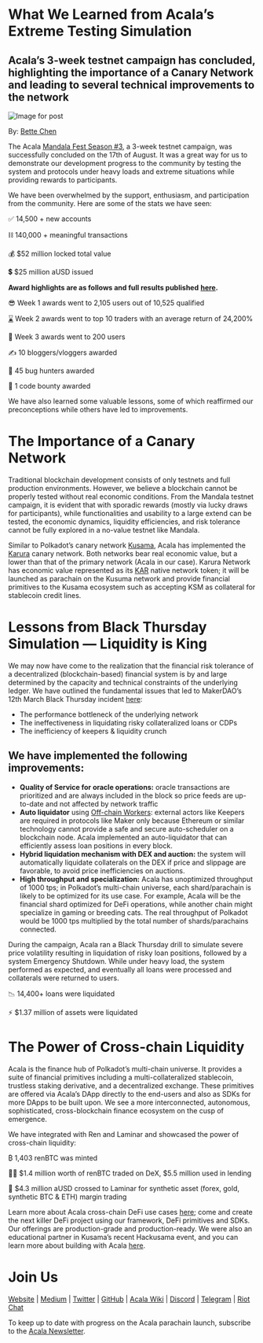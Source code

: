 # What We Learned from Acala’s Extreme Testing Simulation

## Acala’s 3-week testnet campaign has concluded, highlighting the importance of a Canary Network and leading to several technical improvements to the network

![Image for post](https://miro.medium.com/max/1600/1*lGVbzGOgp5M3DqCPtAds8A.jpeg)

By: [Bette Chen](https://medium.com/u/8d475d21e811?source=post_page-----5ef5769a0902--------------------------------)

The Acala [Mandala Fest Season #3](https://medium.com/acalanetwork/acala-mandala-festival-season-3-d0a6f155c154), a 3-week testnet campaign, was successfully concluded on the 17th of August. It was a great way for us to demonstrate our development progress to the community by testing the system and protocols under heavy loads and extreme situations while providing rewards to participants.

We have been overwhelmed by the support, enthusiasm, and participation from the community. Here are some of the stats we have seen:

✅ 14,500 + new accounts

⛓️ 140,000 + meaningful transactions

💰 $52 million locked total value

💲 $25 million aUSD issued

**Award highlights are as follows and full results published** [**here**](https://github.com/AcalaNetwork/Acala/wiki/W.-Contribution-&-Rewards#season-3-prize-giving)**.**

😎 Week 1 awards went to 2,105 users out of 10,525 qualified

[⌛](https://emojipedia.org/hourglass-done/) Week 2 awards went to top 10 traders with an average return of 24,200%

🌋 Week 3 awards went to 200 users

✍️ 10 bloggers/vloggers awarded

🐞 45 bug hunters awarded

🤖️ 1 code bounty awarded

We have also learned some valuable lessons, some of which reaffirmed our preconceptions while others have led to improvements.

# The Importance of a Canary Network

Traditional blockchain development consists of only testnets and full production environments. However, we believe a blockchain cannot be properly tested without real economic conditions. From the Mandala testnet campaign, it is evident that with sporadic rewards (mostly via lucky draws for participants), while functionalities and usability to a large extend can be tested, the economic dynamics, liquidity efficiencies, and risk tolerance cannot be fully explored in a no-value testnet like Mandala.

Similar to Polkadot’s canary network [Kusama](http://kusama.network), Acala has implemented the [Karura](https://github.com/AcalaNetwork/Acala/wiki/1.-Get-Started#acala-trilogy-networks) canary network. Both networks bear real economic value, but a lower than that of the primary network (Acala in our case). Karura Network has economic value represented as its [KAR](https://github.com/AcalaNetwork/Acala/wiki/V.-ACA-&-KAR) native network token; it will be launched as parachain on the Kusuma network and provide financial primitives to the Kusama ecosystem such as accepting KSM as collateral for stablecoin credit lines.

# Lessons from Black Thursday Simulation — Liquidity is King

We may now have come to the realization that the financial risk tolerance of a decentralized (blockchain-based) financial system is by and large determined by the capacity and technical constraints of the underlying ledger. We have outlined the fundamental issues that led to MakerDAO’s 12th March Black Thursday incident [here](https://medium.com/acalanetwork/regaining-confidence-in-decentralized-stablecoins-bd98ba8e3c83):

- The performance bottleneck of the underlying network
- The ineffectiveness in liquidating risky collateralized loans or CDPs
- The inefficiency of keepers & liquidity crunch

## We have implemented the following improvements:

- **Quality of Service for oracle operations:** oracle transactions are prioritized and are always included in the block so price feeds are up-to-date and not affected by network traffic
- **Auto liquidator** using [Off-chain Workers](https://www.parity.io/substrate-off-chain-workers-secure-and-efficient-computing-intensive-tasks/): external actors like Keepers are required in protocols like Maker only because Ethereum or similar technology cannot provide a safe and secure auto-scheduler on a blockchain node. Acala implemented an auto-liquidator that can efficiently assess loan positions in every block.
- **Hybrid liquidation mechanism with DEX and auction:** the system will automatically liquidate collaterals on the DEX if price and slippage are favorable, to avoid price inefficiencies on auctions.
- **High throughput and specialization:** Acala has unoptimized throughput of 1000 tps; in Polkadot’s multi-chain universe, each shard/parachain is likely to be optimized for its use case. For example, Acala will be the financial shard optimized for DeFi operations, while another chain might specialize in gaming or breeding cats. The real throughput of Polkadot would be 1000 tps multiplied by the total number of shards/parachains connected.

During the campaign, Acala ran a Black Thursday drill to simulate severe price volatility resulting in liquidation of risky loan positions, followed by a system Emergency Shutdown. While under heavy load, the system performed as expected, and eventually all loans were processed and collaterals were returned to users.

📉 14,400+ loans were liquidated

⚡️ $1.37 million of assets were liquidated

# The Power of Cross-chain Liquidity

Acala is the finance hub of Polkadot’s multi-chain universe. It provides a suite of financial primitives including a multi-collateralized stablecoin, trustless staking derivative, and a decentralized exchange. These primitives are offered via Acala’s DApp directly to the end-users and also as SDKs for more DApps to be built upon. We see a more interconnected, autonomous, sophisticated, cross-blockchain finance ecosystem on the cusp of emergence.

We have integrated with Ren and Laminar and showcased the power of cross-chain liquidity:

₿ 1,403 renBTC was minted

👨‍🌾 $1.4 million worth of renBTC traded on DeX, $5.5 million used in lending

🌈 $4.3 million aUSD crossed to Laminar for synthetic asset (forex, gold, synthetic BTC & ETH) margin trading

Learn more about Acala cross-chain DeFi use cases [here](https://github.com/AcalaNetwork/Acala/wiki/T.-Cross-chain-DeFi); come and create the next killer DeFi project using our framework, DeFi primitives and SDKs. Our offerings are production-grade and production-ready. We were also an educational partner in Kusama’s recent Hackusama event, and you can learn more about building with Acala [here](https://medium.com/acalanetwork/hackusama-ea1ddf3e945a).

# Join Us

[Website](https://acala.network/) | [Medium](https://medium.com/acalanetwork) | [Twitter](https://twitter.com/AcalaNetwork) | [GitHub](https://github.com/AcalaNetwork/Acala) | [Acala Wiki](https://github.com/AcalaNetwork/Acala/wiki) | [Discord](https://discord.gg/vdbFVCH) | [Telegram](https://t.me/acalaofficial) | [Riot Chat](https://riot.im/app/#/room/#acala:matrix.org)

To keep up to date with progress on the Acala parachain launch, subscribe to the [Acala Newsletter](https://share.hsforms.com/1X9RxkXk-R62I0VNbATaDXw4h8qc).
